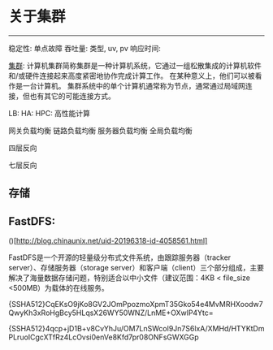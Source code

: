 # 关于集群
---

稳定性: 单点故障
吞吐量: 类型, uv, pv
响应时间: 

[集群](https://zh.wikipedia.org/wiki/%E8%AE%A1%E7%AE%97%E6%9C%BA%E9%9B%86%E7%BE%A4):
计算机集群简称集群是一种计算机系统，它通过一组松散集成的计算机软件和/或硬件连接起来高度紧密地协作完成计算工作。 在某种意义上，他们可以被看作是一台计算机。 集群系统中的单个计算机通常称为节点，通常通过局域网连接，但也有其它的可能连接方式。

LB:
HA: 
HPC: 高性能计算

网关负载均衡
链路负载均衡
服务器负载均衡
全局负载均衡

四层反向

七层反向

## 存储


## FastDFS:
()[http://blog.chinaunix.net/uid-20196318-id-4058561.html]

FastDFS是一个开源的轻量级分布式文件系统，由跟踪服务器（tracker server）、存储服务器（storage server）和客户端（client）三个部分组成，主要解决了海量数据存储问题，特别适合以中小文件（建议范围：4KB < file_size <500MB）为载体的在线服务。

{SSHA512}CqEKsO9jKo8GV2JOmPpozmoXpmT35Gko54e4MvMRHXoodw7QwyKh3xRoHgBcy5HLqsX26WY50WNZ/LnME+OXwlP4Ytc=


{SSHA512}4qcp+jD1B+v8CvYhJu/OM7LnSWcol9Jn7S6lxA/XMHd/HTYKtDmPLruoICgcXTfRz4LcOvsi0enVe8Kfd7pr08ONFsGWXGGp

